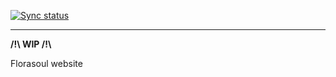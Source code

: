 [![Sync status](https://img.shields.io/github/workflow/status/kaskadi/flora-soul-website/sync?label=sync&logo=github)](https://github.com/kaskadi/flora-soul-website/actions?query=workflow%3Async)

****

**/!\\ WIP /!\\**

Florasoul website
